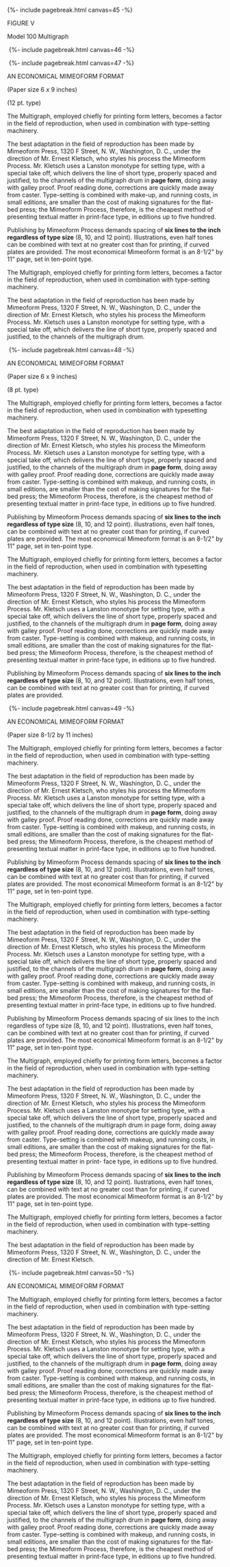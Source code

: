 {%- include pagebreak.html canvas=45 -%}&nbsp;

FIGURE V 

Model 100 Multigraph 

&nbsp;{%- include pagebreak.html canvas=46 -%}&nbsp;

&nbsp;{%- include pagebreak.html canvas=47 -%}&nbsp;

AN ECONOMICAL MIMEOFORM FORMAT 

(Paper size 6 x 9 inches) 

(12 pt. type) 

The Multigraph, employed chiefly for printing 
form letters, becomes a factor in the field of reproduction, when used in combination with type-setting 
machinery. 

The best adaptation in the field of reproduction 
has been made by Mimeoform Press, 1320 F Street, 
N. W., Washington, D. C., under the direction of 
Mr. Ernest Kletsch, who styles his process the Mimeoform Process. Mr. Kletsch uses a Lanston monotype for setting type, with a special take off, which 
delivers the line of short type, properly spaced and 
justified, to the channels of the multigraph drum in 
**page form**, doing away with galley proof. Proof 
reading done, corrections are quickly made away 
from caster. Type-setting is combined with make-up, and running costs, in small editions, are smaller 
than the cost of making signatures for the flat-bed 
press; the Mimeoform Process, therefore, is the 
cheapest method of presenting textual matter in 
print-face type, in editions up to five hundred. 

Publishing by Mimeoform Process demands 
spacing of **six lines to the inch regardless of 
type size** (8, 10, and 12 point). Illustrations, even 
half tones can be combined with text at no greater 
cost than for printing, if curved plates are provided. 
The most economical Mimeoform format is an 8-1/2" by 11" page, set in ten-point type. 

The Multigraph, employed chiefly for printing 
form letters, becomes a factor in the field of reproduction, when used in combination with type-setting 
machinery. 

The best adaptation in the field of reproduction 
has been made by Mimeoform Press, 1320 F Street, 
N. W., Washington, D. C., under the direction of 
Mr. Ernest Kletsch, who styles his process the Mimeoform Process. Mr. Kletsch uses a Lanston monotype for setting type, with a special take off, which 
delivers the line of short type, properly spaced and 
justified, to the channels of the multigraph drum. 

&nbsp;{%- include pagebreak.html canvas=48 -%}&nbsp;

AN ECONOMICAL MIMEOFORM FORMAT 

(Paper size 6 x 9 inches) 

(8 pt. type) 

The Multigraph, employed chiefly for printing form letters, becomes 
a factor in the field of reproduction, when used in combination with typesetting machinery. 

The best adaptation in the field of reproduction has been made by 
Mimeoform Press, 1320 F Street, N. W., Washington, D. C., under the 
direction of Mr. Ernest Kletsch, who styles his process the Mimeoform 
Process. Mr. Kletsch uses a Lanston monotype for setting type, with a 
special take off, which delivers the line of short type, properly spaced and 
justified, to the channels of the multigraph drum in **page form**, doing 
away with galley proof. Proof reading done, corrections are quickly 
made away from caster. Type-setting is combined with makeup, and 
running costs, in small editions, are smaller than the cost of making signatures for the flat-bed press; the Mimeoform Process, therefore, is the 
cheapest method of presenting textual matter in print-face type, in 
editions up to five hundred. 

Publishing by Mimeoform Process demands spacing of **six lines to 
the inch regardless of type size** (8, 10, and 12 point). illustrations, 
even half tones, can be combined with text at no greater cost than for 
printing, if curved plates are provided. The most economical Mimeoform format is an 8-1/2" by 11" page, set in ten-point type. 

The Multigraph, employed chiefly for printing form letters, becomes 
a factor in the field of reproduction, when used in combination with typesetting machinery. 

The best adaptation in the field of reproduction has been made by 
Mimeoform Press, 1320 F Street, N. W., Washington, D. C., under the 
direction of Mr. Ernest Kletsch, who styles his process the Mimeoform 
Process. Mr. Kletsch uses a Lanston monotype for setting type, with a 
special take off, which delivers the line of short type, properly spaced and 
justified, to the channels of the multigraph drum in **page form**, doing 
away with galley proof. Proof reading done, corrections are quickly made 
away from caster. Type-setting is combined with makeup, and running 
costs, in small editions, are smaller than the cost of making signatures for 
the flat-bed press; the Mimeoform Process, therefore, is the cheapest 
method of presenting textual matter in print-face type, in editions up to 
five hundred. 

Publishing by Mimeoform Process demands spacing of **six lines to 
the inch regardless of type size** (8, 10, and 12 point). Illustrations, 
even half tones, can be combined with text at no greater cost than for 
printing, if curved plates are provided. 

&nbsp;{%- include pagebreak.html canvas=49 -%}&nbsp;

AN ECONOMICAL MIMEOFORM FORMAT 

(Paper size 8-1/2 by 11 inches) 

The Multigraph, employed chiefly for 
printing form letters, becomes a factor in the 
field of reproduction, when used in combination with type-setting machinery. 

The best adaptation in the field of reproduction has been made by Mimeoform Press, 
1320 F Street, N. W., Washington, D. C., under the direction of Mr. Ernest Kletsch, who 
styles his process the Mimeoform Process. 
Mr. Kletsch uses a Lanston monotype for setting type, with a special take off, which delivers the line of short type, properly spaced and 
justified, to the channels of the multigraph 
drum in **page form**, doing away with galley 
proof. Proof reading done, corrections are 
quickly made away from caster. Type-setting 
is combined with makeup, and running costs, 
in small editions, are smaller than the cost of 
making signatures for the flat-bed press; the 
Mimeoform Process, therefore, is the cheapest 
method of presenting textual matter in print-face type, in editions up to five hundred. 

Publishing by Mimeoform Process demands spacing of **six lines to the inch regardless of type size** (8, 10, and 12 point). 
Illustrations, even half tones, can be combined 
with text at no greater cost than for printing, 
if curved plates are provided. The most economical Mimeoform format is an 8-1/2" by 11" 
page, set in ten-point type. 

The Multigraph, employed chiefly for 
printing form letters, becomes a factor in the 
field of reproduction, when used in combination with type-setting machinery. 

The best adaptation in the field of reproduction has been made by Mimeoform Press, 
1320 F Street, N. W., Washington, D. C., under the direction of Mr. Ernest Kletsch, who 
styles his process the Mimeoform Process. 
Mr. Kletsch uses a Lanston monotype for setting type, with a special take off, which delivers the line of short type, properly spaced and 
justified, to the channels of the multigraph 
drum in **page form**, doing away with galley 
proof. Proof reading done, corrections are 
quickly made away from caster. Type-setting 
is combined with makeup, and running costs, 
in small editions, are smaller than the cost of 
making signatures for the flat-bed press; the 
Mimeoform Process, therefore, is the cheapest 
method of presenting textual matter in print-face type, in editions up to five hundred. 

Publishing by Mimeoform Process demands spacing of six lines to the inch regardless of type size (8, 10, and 12 point). 
Illustrations, even half tones, can be combined 
with text at no greater cost than for printing, 
if curved plates are provided. The most economical Mimeoform format is an 8-1/2" by 11" 
page, set in ten-point type. 

The Multigraph, employed chiefly for 
printing form letters, becomes a factor in the 
field of reproduction, when used in combination with type-setting machinery. 

The best adaptation in the field of reproduction has been made by Mimeoform Press, 
1320 F Street, N. W., Washington, D. C., under the direction of Mr. Ernest Kletsch, who 
styles his process the Mimeoform Process. 
Mr. Kletsch uses a Lanston monotype for setting type, with a special take off, which delivers the line of short type, properly spaced and 
justified, to the channels of the multigraph 
drum in page form, doing away with galley 
proof. Proof reading done, corrections are 
quickly made away from caster. Type-setting 
is combined with makeup, and running costs, 
in small editions, are smaller than the cost of 
making signatures for the flat-bed press; the 
Mimeoform Process, therefore, is the cheapest 
method of presenting textual matter in print- 
face type, in editions up to five hundred. 

Publishing by Mimeoform Process demands spacing of **six lines to the inch regardless of type size** (8, 10, and 12 point). 
Ilustrations, even half tones, can be combined 
with text at no greater cost than for printing, 
if curved plates are provided. The most economical Mimeoform format is an 8-1/2" by 11" 
page, set in ten-point type. 

The Multigraph, employed chiefly for 
printing form letters, becomes a factor in the 
field of reproduction, when used in combination with type-setting machinery. 

The best adaptation in the field of reproduction has been made by Mimeoform Press, 
1320 F Street, N. W., Washington, D. C., under the direction of Mr. Ernest Kletsch. 

&nbsp;{%- include pagebreak.html canvas=50 -%}&nbsp;

AN ECONOMICAL MIMEOFORM FORMAT 

The Multigraph, employed chiefly for 
printing form letters, becomes a factor in the 
field of reproduction, when used in combination with type-setting machinery. 

The best adaptation in the field of reproduction has been made by Mimeoform Press, 
1320 F Street, N. W., Washington, D. C., under the direction of Mr. Ernest Kletsch, who 
styles his process the Mimeoform Process. 
Mr. Kletsch uses a Lanston monotype for setting type, with a special take off, which delivers the line of short type, properly spaced and 
justified, to the channels of the multigraph 
drum in **page form**, doing away with galley 
proof. Proof reading done, corrections are 
quickly made away from caster. Type-setting 
is combined with makeup, and running costs, 
in small editions, are smaller than the cost of 
making signatures for the flat-bed press; the 
Mimeoform Process, therefore, is the cheapest 
method of presenting textual matter in print-face type, in editions up to five hundred. 

Publishing by Mimeoform Process demands spacing of **six lines to the inch regardless of type size** (8, 10, and 12 point). 
Illustrations, even half tones, can be combined 
with text at no greater cost than for printing, 
if curved plates are provided. The most economical Mimeoform format is an 8-1/2" by 11" 
page, set in ten-point type. 

The Multigraph, employed chiefly for 
printing form letters, becomes a factor in the 
field of reproduction, when used in combination with type-setting machinery. 

The best adaptation in the field of reproduction has been made by Mimeoform Press, 
1320 F Street, N. W., Washington, D. C., under the direction of Mr. Ernest Kletsch, who 
styles his process the Mimeoform Process. 
Mr. Kletsch uses a Lanston monotype for setting type, with a special take off, which delivers the line of short type, properly spaced and 
justified, to the channels of the multigraph 
drum in **page form**, doing away with galley 
proof. Proof reading done, corrections are 
quickly made away from caster. Type-setting 
is combined with makeup, and running costs, 
in small editions, are smaller than the cost of 
making signatures for the flat-bed press; the 
Mimeoform Process, therefore, is the cheapest 
method of presenting textual matter in print-face type, in editions up to five hundred. 

